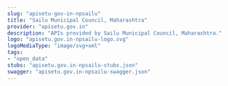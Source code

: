 ```yaml
---
slug: "apisetu-gov-in-npsailu"
title: "Sailu Municipal Council, Maharashtra"
provider: "apisetu.gov.in"
description: "APIs provided by Sailu Municipal Council, Maharashtra."
logo: "apisetu.gov.in-npsailu-logo.svg"
logoMediaType: "image/svg+xml"
tags:
- "open_data"
stubs: "apisetu.gov.in-npsailu-stubs.json"
swagger: "apisetu.gov.in-npsailu-swagger.json"
---
```

